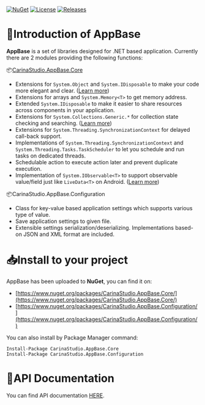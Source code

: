 [![NuGet](https://img.shields.io/nuget/v/CarinaStudio.AppBase.Core.svg)](https://www.nuget.org/packages/CarinaStudio.AppBase.Core) [![License](https://img.shields.io/github/license/carina-studio/AppBase)](https://github.com/carina-studio/AppBase/blob/master/LICENSE) [![Releases](https://img.shields.io/github/release-date-pre/carina-studio/AppBase)](https://github.com/carina-studio/AppBase/releases) 

# 👋Introduction of AppBase 
**AppBase** is a set of libraries designed for .NET based application. Currently there are 2 modules providing the following functions:

📦[CarinaStudio.AppBase.Core](https://github.com/carina-studio/AppBase/tree/master/Core#carinastudioappbasecore)
 * Extensions for ```System.Object``` and ```System.IDisposable``` to make your code more elegant and clear. ([Learn more](https://github.com/carina-studio/AppBase/tree/master/Core#extensions-for-systemobject))
 * Extensions for arrays and ```System.Memory<T>``` to get memory address.
* Extended ```System.IDisposable``` to make it easier to share resources across components in your application.
* Extensions for ```System.Collections.Generic.*``` for collection state checking and searching. ([Learn more](https://github.com/carina-studio/AppBase/tree/master/Core/Collections#extensions-for-systemcollectionsgenericicollectiont))
* Extensions for ```System.Threading.SynchronizationContext``` for delayed call-back support.
* Implementations of ```System.Threading.SynchronizationContext``` and ```System.Threading.Tasks.TaskScheduler``` to let you schedule and run tasks on dedicated threads.
* Schedulable action to execute action later and prevent duplicate execution.
* Implementation of ```System.IObservable<T>``` to support observable value/field just like ```LiveData<T>``` on Android. ([Learn more](https://github.com/carina-studio/AppBase/tree/master/Core#observablevaluet))

📦CarinaStudio.AppBase.Configuration
* Class for key-value based application settings which supports various type of value.
* Save application settings to given file.
* Extensible settings serialization/deserializing. Implementations based-on JSON and XML format are included.

# 📥Install to your project
AppBase has been uploaded to **NuGet**, you can find it on:
* [https://www.nuget.org/packages/CarinaStudio.AppBase.Core/](https://www.nuget.org/packages/CarinaStudio.AppBase.Core/)
* [https://www.nuget.org/packages/CarinaStudio.AppBase.Configuration/](https://www.nuget.org/packages/CarinaStudio.AppBase.Configuration/)

You can also install by Package Manager command:
```
Install-Package CarinaStudio.AppBase.Core
Install-Package CarinaStudio.AppBase.Configuration
```

# 📃API Documentation
You can find API documentation [HERE](https://carina-studio.github.io/AppBase/Documentation/api/).

